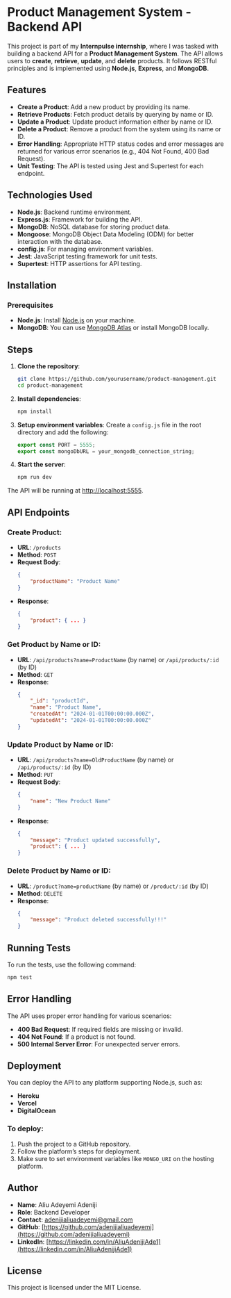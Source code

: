 # Product Management System - Backend API

This project is part of my **Internpulse internship**, where I was tasked with building a backend API for a **Product Management System**. The API allows users to **create**, **retrieve**, **update**, and **delete** products. It follows RESTful principles and is implemented using **Node.js**, **Express**, and **MongoDB**.

## Features

- **Create a Product**: Add a new product by providing its name.
- **Retrieve Products**: Fetch product details by querying by name or ID.
- **Update a Product**: Update product information either by name or ID.
- **Delete a Product**: Remove a product from the system using its name or ID.
- **Error Handling**: Appropriate HTTP status codes and error messages are returned for various error scenarios (e.g., 404 Not Found, 400 Bad Request).
- **Unit Testing**: The API is tested using Jest and Supertest for each endpoint.

## Technologies Used

- **Node.js**: Backend runtime environment.
- **Express.js**: Framework for building the API.
- **MongoDB**: NoSQL database for storing product data.
- **Mongoose**: MongoDB Object Data Modeling (ODM) for better interaction with the database.
- **config.js**: For managing environment variables.
- **Jest**: JavaScript testing framework for unit tests.
- **Supertest**: HTTP assertions for API testing.

## Installation

### Prerequisites

- **Node.js**: Install [Node.js](https://nodejs.org/) on your machine.
- **MongoDB**: You can use [MongoDB Atlas](https://www.mongodb.com/cloud/atlas) or install MongoDB locally.

## Steps

1. **Clone the repository**:
    ```bash
    git clone https://github.com/yourusername/product-management.git
    cd product-management
    ```

2. **Install dependencies**:
    ```bash
    npm install
    ```

3. **Setup environment variables**:
    Create a `config.js` file in the root directory and add the following:
    ```javascript
    export const PORT = 5555;
    export const mongoDbURL = your_mongodb_connection_string;
    ```

4. **Start the server**:
    ```bash
    npm run dev
    ```

The API will be running at [http://localhost:5555](http://localhost:5555).


## API Endpoints

### Create Product:
- **URL**: `/products`
- **Method**: `POST`
- **Request Body**:
    ```json
    {
        "productName": "Product Name"
    }
    ```
- **Response**:
    ```json
    {
        "product": { ... }
    }
    ```

### Get Product by Name or ID:
- **URL**: `/api/products?name=ProductName` (by name) or `/api/products/:id` (by ID)
- **Method**: `GET`
- **Response**:
    ```json
    {
        "_id": "productId",
        "name": "Product Name",
        "createdAt": "2024-01-01T00:00:00.000Z",
        "updatedAt": "2024-01-01T00:00:00.000Z"
    }
    ```

### Update Product by Name or ID:
- **URL**: `/api/products?name=OldProductName` (by name) or `/api/products/:id` (by ID)
- **Method**: `PUT`
- **Request Body**:
    ```json
    {
        "name": "New Product Name"
    }
    ```
- **Response**:
    ```json
    {
        "message": "Product updated successfully",
        "product": { ... }
    }
    ```

### Delete Product by Name or ID:
- **URL**: `/product?name=productName` (by name) or `/product/:id` (by ID)
- **Method**: `DELETE`
- **Response**:
    ```json
    {
        "message": "Product deleted successfully!!!"
    }
    ```

## Running Tests

To run the tests, use the following command:

```bash
npm test
```

## Error Handling

The API uses proper error handling for various scenarios:

- **400 Bad Request**: If required fields are missing or invalid.
- **404 Not Found**: If a product is not found.
- **500 Internal Server Error**: For unexpected server errors.

## Deployment

You can deploy the API to any platform supporting Node.js, such as:

- **Heroku**
- **Vercel**
- **DigitalOcean**

### To deploy:

1. Push the project to a GitHub repository.
2. Follow the platform’s steps for deployment.
3. Make sure to set environment variables like `MONGO_URI` on the hosting platform.

## Author

- **Name**: Aliu Adeyemi Adeniji
- **Role**: Backend Developer
- **Contact**: [adenijialiuadeyemi@gmail.com](mailto:adenijialiuadeyemi@gmail.com)
- **GitHub**: [https://github.com/adenijialiuadeyemi](https://github.com/adenijialiuadeyemi)
- **LinkedIn**: [https://linkedin.com/in/AliuAdenijiAde1](https://linkedin.com/in/AliuAdenijiAde1)

## License

This project is licensed under the MIT License.
